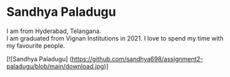# Sandhya Paladugu

I am from Hyderabad, Telangana. <br> I am graduated from Vignan Institutions in 2021. I love to spend my time with my favourite people.

[![Sandhya Paladugu] (https://github.com/sandhya698/assignment2-paladugu/blob/main/download.jpg)]